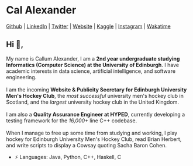 # Cal Alexander  


[Github](https://github.com/CallumAlexander)
| [LinkedIn](https://www.linkedin.com/in/callum-a-95640013b/)
| [Twitter](https://twitter.com/thecatthatbarks)
| [Website](https://callumalexander.github.io/)
| [Kaggle](https://www.kaggle.com/callumalexander)
| [Instagram](https://www.instagram.com/cal.zander/)
| [Wakatime](https://wakatime.com/@CallumAlexander)

## Hi 👋, 
My name is Callum Alexander, I am a **2nd year undergraduate studying Informatics (Computer Science)
at the University of Edinburgh**. I have academic interests in data science, artificial intelligence, and
software engineering.
<br><br>
I am the incoming **Website & Publicity Secretary for Edinburgh University Men's
Hockey Club**, the *most successful* university men's hockey club in Scotland, and the *largest* university hockey club in the United Kingdom.
<br><br>
I am also a **Quality Assurance Engineer at HYPED**, currently developing a testing
framework for the *16,000+* line C++ codebase.
<br><br>
When I manage to free up some time from studying and working, 
I play hockey for Edinburgh University Men's Hockey Club, read Brian Herbert, and write scripts to display a Cowsay quoting Sacha Baron Cohen.

-  ⚡ Languages: Java, Python, C++, Haskell, C
